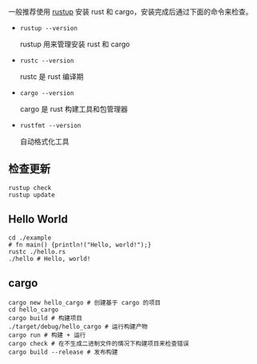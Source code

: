 一般推荐使用 [rustup](https://github.com/rust-lang/rustup/) 安装 rust 和 cargo，安装完成后通过下面的命令来检查。

- `rustup --version`

    rustup 用来管理安装 rust 和 cargo

- `rustc --version`

    rustc 是 rust 编译期

- `cargo --version`

    cargo 是 rust 构建工具和包管理器

- `rustfmt --version`

    自动格式化工具

## 检查更新

```shell
rustup check
rustup update
```
## Hello World

```shell
cd ./example
# fn main() {println!("Hello, world!");}
rustc ./hello.rs
./hello # Hello, world!
```

## cargo

```shell
cargo new hello_cargo # 创建基于 cargo 的项目
cd hello_cargo
cargo build # 构建项目
./target/debug/hello_cargo # 运行构建产物
cargo run # 构建 + 运行
cargo check # 在不生成二进制文件的情况下构建项目来检查错误
cargo build --release # 发布构建
```
